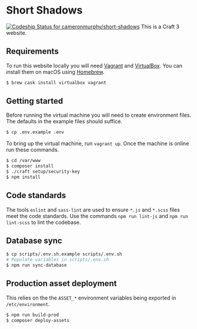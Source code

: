 Short Shadows
===========
[![Codeship Status for cameronmurphy/short-shadows](https://app.codeship.com/projects/77fbcc10-2458-0137-0f16-0e0a32caa97a/status?branch=master)](https://app.codeship.com/projects/330106)
This is a Craft 3 website.

Requirements
------------
To run this website locally you will need [Vagrant](https://vagrantup.com) and [VirtualBox](https://virtualbox.org).
You can install them on macOS using [Homebrew](https://brew.sh).
```bash
$ brew cask install virtualbox vagrant
```

Getting started
---------------
Before running the virtual machine you will need to create environment files. The defaults in the example files should
suffice.
```bash
$ cp .env.example .env
```

To bring up the virtual machine, run `vagrant up`. Once the machine is online run these commands.
```bash
$ cd /var/www
$ composer install
$ ./craft setup/security-key
$ npm install
```

Code standards
--------------
The tools `eslint` and `sass-lint` are used to ensure `*.js` and `*.scss` files meet the code standards. Use the
commands `npm run lint-js` and `npm run lint-scss` to lint the codebase. 

Database sync
-------------
```bash
$ cp scripts/.env.sh.example scripts/.env.sh
# Populate variables in scripts/.env.sh
$ npm run sync-database
```

Production asset deployment
---------------------------
This relies on the the `ASSET_*` environment variables being exported in `/etc/environment`.
```bash
$ npm run build-prod
$ composer deploy-assets
```
